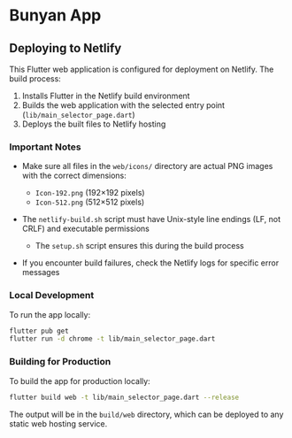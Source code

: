 # Bunyan App

## Deploying to Netlify

This Flutter web application is configured for deployment on Netlify. The build process:

1. Installs Flutter in the Netlify build environment
2. Builds the web application with the selected entry point (`lib/main_selector_page.dart`)
3. Deploys the built files to Netlify hosting

### Important Notes

- Make sure all files in the `web/icons/` directory are actual PNG images with the correct dimensions:
  - `Icon-192.png` (192×192 pixels)
  - `Icon-512.png` (512×512 pixels)

- The `netlify-build.sh` script must have Unix-style line endings (LF, not CRLF) and executable permissions
  - The `setup.sh` script ensures this during the build process

- If you encounter build failures, check the Netlify logs for specific error messages

### Local Development

To run the app locally:

```bash
flutter pub get
flutter run -d chrome -t lib/main_selector_page.dart
```

### Building for Production

To build the app for production locally:

```bash
flutter build web -t lib/main_selector_page.dart --release
```

The output will be in the `build/web` directory, which can be deployed to any static web hosting service.
